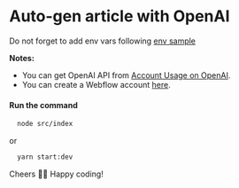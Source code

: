 # Auto-gen article with OpenAI

Do not forget to add env vars following [env sample](.env.sample)

**Notes:**
- You can get OpenAI API from [Account Usage on OpenAI](https://platform.openai.com/account/usage).
- You can create a Webflow account [here](https://webflow.com/dashboard).

#### Run the command

```bash
  node src/index
```
or
```bash
  yarn start:dev
```

Cheers 🍺🍺
Happy coding!